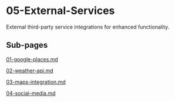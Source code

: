 # 05-External-Services

External third-party service integrations for enhanced functionality.

## Sub-pages

[01-google-places.md](05-External-Services%2024bca879f68d81478e41c78f103a6e8e/01-google-places%20md%2024bca879f68d813c8ce0c2e0c8093fcc.md)

[02-weather-api.md](05-External-Services%2024bca879f68d81478e41c78f103a6e8e/02-weather-api%20md%2024bca879f68d811691a5ffd14cd99bcf.md)

[03-maps-integration.md](05-External-Services%2024bca879f68d81478e41c78f103a6e8e/03-maps-integration%20md%2024bca879f68d8174bd18f08e287a8ab5.md)

[04-social-media.md](05-External-Services%2024bca879f68d81478e41c78f103a6e8e/04-social-media%20md%2024bca879f68d8181b6dbffb9febdda56.md)